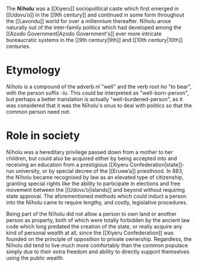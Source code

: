 The **Nīholu** was a [[Xiyeru]] sociopolitical caste which first emerged in [[Udovuʼo]] in the [[9th century]] and continued in some form throughout the [[Lavondu]] world for over a millennium thereafter. Nīholu arose naturally out of the inter-family politics which had developed among the [[Azodo Government|Azodo Government's]] ever more intricate bureaucratic systems in the [[9th century|9th]] and [[10th century|10th]] centuries.
# Etymology
*Nīholu* is a compound of the adverb *nī* "well" and the verb root *ho* "to bear", with the person suffix *-lu*. This could be interpreted as "well-born-person", but perhaps a better translation is actually "well-burdened-person", as it was considered that it was the Nīholu's onus to deal with politics so that the common person need not.
# Role in society
Nīholu was a hereditary privilege passed down from a mother to her children, but could also be acquired either by being accepted into and receiving an education from a prestigious [[Xiyeru Confederation|state]]-run university, or by special decree of the [[Eruweʼa]] priesthood. In 883, the Nīholu became recognised by law as an elevated type of citizenship, granting special rights like the ability to participate in elections and free movement between the [[Udovuʼo|islands]] and beyond without requiring state approval. The aforementioned methods which could induct a person into the Nīholu came to require lengthy, and costly, legislative procedures.

Being part of the Nīholu did not allow a person to own land or another person as property, both of which were totally forbidden by the ancient law code which long predated the creation of the state, or really acquire any kind of personal wealth at all, since the [[Xiyeru Confederation]] was founded on the principle of opposition to private ownership. Regardless, the Nīholu did tend to live much more comfortably than the common populace simply due to their extra freedom and ability to directly support themselves using the public wealth.